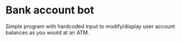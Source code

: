 # Bank account bot
Simple program with hardcoded input to modify/display user account balances as you would at an ATM.
